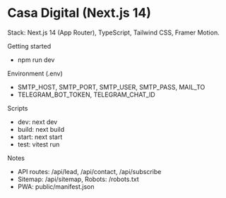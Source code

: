 # Casa Digital (Next.js 14)

Stack: Next.js 14 (App Router), TypeScript, Tailwind CSS, Framer Motion.

Getting started
- npm run dev

Environment (.env)
- SMTP_HOST, SMTP_PORT, SMTP_USER, SMTP_PASS, MAIL_TO
- TELEGRAM_BOT_TOKEN, TELEGRAM_CHAT_ID

Scripts
- dev: next dev
- build: next build
- start: next start
- test: vitest run

Notes
- API routes: /api/lead, /api/contact, /api/subscribe
- Sitemap: /api/sitemap, Robots: /robots.txt
- PWA: public/manifest.json










